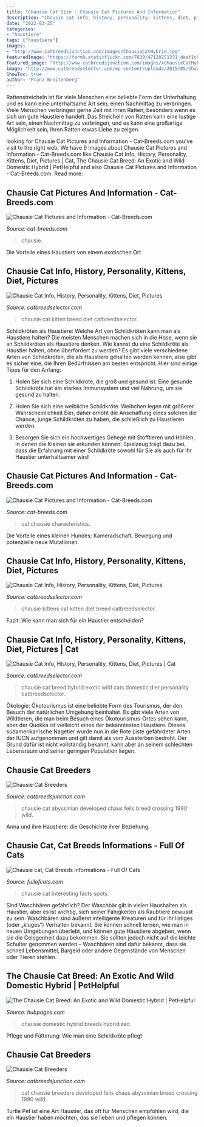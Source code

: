 ```yaml
---
title: "Chausie Cat Size : Chausie Cat Pictures And Information"
description: "Chausie cat info, history, personality, kittens, diet, pictures"
date: "2022-03-25"
categories:
- "haustiere"
tags: ["haustiere"]
images:
- "http://www.catbreedsjunction.com/images/ChausieCatHybrid.jpg"
featuredImage: "https://farm8.staticflickr.com/7839/47120251331_deaf1c6f1f_z.jpg"
featured_image: "http://www.catbreedsjunction.com/images/xChausieCatHybrid.jpg.pagespeed.ic.bKLRZkx_DK.jpg"
image: "http://www.catbreedselector.com/wp-content/uploads/2015/05/Chausie-Kittens.jpg"
ShowToc: true
author: "Franz Breitenberg"
---
```



Rattenstreicheln ist für viele Menschen eine beliebte Form der Unterhaltung und es kann eine unterhaltsame Art sein, einen Nachmittag zu verbringen.
Viele Menschen verbringen gerne Zeit mit ihren Ratten, besonders wenn es sich um gute Haustiere handelt. Das Streicheln von Ratten kann eine lustige Art sein, einen Nachmittag zu verbringen, und es kann eine großartige Möglichkeit sein, Ihren Ratten etwas Liebe zu zeigen.

	

		
looking for Chausie Cat Pictures and Information - Cat-Breeds.com you've visit to the right web. We have 9 Images about Chausie Cat Pictures and Information - Cat-Breeds.com like Chausie Cat Info, History, Personality, Kittens, Diet, Pictures | Cat, The Chausie Cat Breed: An Exotic and Wild Domestic Hybrid | PetHelpful and also Chausie Cat Pictures and Information - Cat-Breeds.com. Read more:
		
    
## Chausie Cat Pictures And Information - Cat-Breeds.com

<img loading=lazy src="https://farm8.staticflickr.com/7839/47120251331_deaf1c6f1f_z.jpg" onerror="this.onerror=null;this.src='https://tse2.mm.bing.net/th?id=OIP.dW9nPffYC8yb4U_22cBpLQAAAA&amp;pid=15.1';" alt="Chausie Cat Pictures and Information - Cat-Breeds.com">

_Source: cat-breeds.com_

>chausie. 

	

Die Vorteile eines Haustiers von einem exotischen Ort

    
## Chausie Cat Info, History, Personality, Kittens, Diet, Pictures

<img loading=lazy src="http://www.catbreedselector.com/wp-content/uploads/2015/05/Chausie-Pictures.jpg" onerror="this.onerror=null;this.src='https://tse3.mm.bing.net/th?id=OIP.QZhv6LAd1Dld0hjwr87fDgHaE8&amp;pid=15.1';" alt="Chausie Cat Info, History, Personality, Kittens, Diet, Pictures">

_Source: catbreedselector.com_

>chausie cat kitten breed diet catbreedselector. 

	

Schildkröten als Haustiere: Welche Art von Schildkröten kann man als Haustiere halten?
Die meisten Menschen machen sich in die Hose, wenn sie an Schildkröten als Haustiere denken. Wie kannst du eine Schildkröte als Haustier halten, ohne überfordert zu werden? Es gibt viele verschiedene Arten von Schildkröten, die als Haustiere gehalten werden können, also gibt es sicher eine, die Ihren Bedürfnissen am besten entspricht. Hier sind einige Tipps für den Anfang:
1. Holen Sie sich eine Schildkröte, die groß und gesund ist. Eine gesunde Schildkröte hat ein starkes Immunsystem und viel Nahrung, um sie gesund zu halten.

2. Holen Sie sich eine weibliche Schildkröte. Weibchen legen mit größerer Wahrscheinlichkeit Eier, daher erhöht die Anschaffung eines solchen die Chance, junge Schildkröten zu haben, die schließlich zu Haustieren werden.

3. Besorgen Sie sich ein hochwertiges Gehege mit Stofftieren und Höhlen, in denen die Kleinen sie erkunden können. Spielzeug trägt dazu bei, dass die Erfahrung mit einer Schildkröte sowohl für Sie als auch für Ihr Haustier unterhaltsamer wird!

    
## Chausie Cat Pictures And Information - Cat-Breeds.com

<img loading=lazy src="https://farm8.staticflickr.com/7391/16354576055_2d7321a9b2_z.jpg" onerror="this.onerror=null;this.src='https://tse1.mm.bing.net/th?id=OIP.Ul30-shfrRSeGK2luCdfYwHaE8&amp;pid=15.1';" alt="Chausie Cat Pictures and Information - Cat-Breeds.com">

_Source: cat-breeds.com_

>cat chausie characteristics. 

	

Die Vorteile eines kleinen Hundes: Kameradschaft, Bewegung und potenzielle neue Mutationen.

    
## Chausie Cat Info, History, Personality, Kittens, Diet, Pictures

<img loading=lazy src="http://www.catbreedselector.com/wp-content/uploads/2015/05/Chausie-Kittens.jpg" onerror="this.onerror=null;this.src='https://tse4.mm.bing.net/th?id=OIP.vbhBZwmUNdNRGEWg04U3BgHaFj&amp;pid=15.1';" alt="Chausie Cat Info, History, Personality, Kittens, Diet, Pictures">

_Source: catbreedselector.com_

>chausie kittens cat kitten diet breed catbreedselector. 

	

Fazit: Wie kann man sich für ein Haustier entscheiden?

    
## Chausie Cat Info, History, Personality, Kittens, Diet, Pictures | Cat

<img loading=lazy src="https://www.catbreedselector.com/wp-content/uploads/2015/05/Chausie-Size.jpg" onerror="this.onerror=null;this.src='https://tse4.mm.bing.net/th?id=OIP.HIfUZvNp7dSVL1ZBC_OyEAHaEs&amp;pid=15.1';" alt="Chausie Cat Info, History, Personality, Kittens, Diet, Pictures | Cat">

_Source: catbreedselector.com_

>chausie cat breed hybrid exotic wild cats domestic diet personality catbreedselector. 

	

Ökologie:
Ökotourismus ist eine beliebte Form des Tourismus, der den Besuch der natürlichen Umgebung beinhaltet. Es gibt viele Arten von Wildtieren, die man beim Besuch eines Ökotourismus-Ortes sehen kann, aber der Quokka ist vielleicht eines der bekanntesten Haustiere. Dieses südamerikanische Nagetier wurde nun in die Rote Liste gefährdeter Arten der IUCN aufgenommen und gilt damit als vom Aussterben bedroht. Der Grund dafür ist nicht vollständig bekannt, kann aber an seinem schlechten Lebensraum und seiner geringen Population liegen.

    
## Chausie Cat Breeders

<img loading=lazy src="http://www.catbreedsjunction.com/images/ChausieCatHybrid.jpg" onerror="this.onerror=null;this.src='https://tse2.mm.bing.net/th?id=OIP.5Z2ukPlaDECDaDG0gBvQlAHaJd&amp;pid=15.1';" alt="Chausie Cat Breeders">

_Source: catbreedsjunction.com_

>chausie cat abyssinian developed chaus felis breed crossing 1990 wild. 

	

Anna und ihre Haustiere: die Geschichte ihrer Beziehung.

    
## Chausie Cat, Cat Breeds Informations - Full Of Cats

<img loading=lazy src="https://fullofcats.com/wp-content/uploads/2020/03/chausie-cat6.jpg" onerror="this.onerror=null;this.src='https://tse1.mm.bing.net/th?id=OIP.d42bH7OGBWijJtWdAL10fgHaE8&amp;pid=15.1';" alt="Chausie cat, Cat Breeds informations - Full Of Cats">

_Source: fullofcats.com_

>chausie cat interesting facts spots. 

	

Sind Waschbären gefährlich?
Der Waschbär gilt in vielen Haushalten als Haustier, aber es ist wichtig, sich seiner Fähigkeiten als Raubtiere bewusst zu sein. Waschbären sind äußerst intelligente Kreaturen und für ihr listiges (oder „kluges“) Verhalten bekannt. Sie können schnell lernen, wie man in neuen Umgebungen überlebt, und können gute Haustiere abgeben, wenn sie die Gelegenheit dazu bekommen. Sie sollten jedoch nicht auf die leichte Schulter genommen werden – Waschbären sind dafür bekannt, dass sie schnell Lebensmittel, Bargeld oder andere Gegenstände von Menschen oder Tieren stehlen.

    
## The Chausie Cat Breed: An Exotic And Wild Domestic Hybrid | PetHelpful

<img loading=lazy src="https://usercontent1.hubstatic.com/14176564_f1024.jpg" onerror="this.onerror=null;this.src='https://tse1.mm.bing.net/th?id=OIP.0-dpQ0XDEsZ5dxmlIupE7wHaE8&amp;pid=15.1';" alt="The Chausie Cat Breed: An Exotic and Wild Domestic Hybrid | PetHelpful">

_Source: hubpages.com_

>chausie domestic hybrid breeds hybridized. 

	

Pflege und Fütterung: Wie man eine Schildkröte pflegt

    
## Chausie Cat Breeders

<img loading=lazy src="http://www.catbreedsjunction.com/images/xChausieCatHybrid.jpg.pagespeed.ic.bKLRZkx_DK.jpg" onerror="this.onerror=null;this.src='https://tse3.mm.bing.net/th?id=OIP.bKLRZkx_DKAhHKOrQLnkngAAAA&amp;pid=15.1';" alt="Chausie Cat Breeders">

_Source: catbreedsjunction.com_

>cat chausie breeders developed felis chaus abyssinian breed crossing 1990 wild. 

	

Turtle Pet ist eine Art Haustier, das oft für Menschen empfohlen wird, die ein Haustier haben möchten, das sie lieben und pflegen können.

